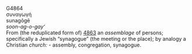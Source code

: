 <body>
  <p>G4864<br>  συναγωγή  <br> sunagōgē  <br><i>soon-ag-o-gay‘ </i><br>From (the reduplicated form of) <a href="g4863.htm">4863</a>  an <i>assemblage</i> of persons; specifically a Jewish “synagogue” (the meeting or the place); by analogy a Christian <i>church:</i> - assembly, congregation, synagogue.<br></p>
 </body>
